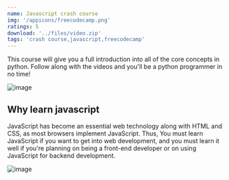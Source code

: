 ```yaml
---
name: Javascript crash course
img: '/appicons/freecodecamp.png'
ratings: 5
download: '../files/video.zip'
tags: 'crash course,javascript,freecodecamp'
---
```


This course will give you a full introduction into all of the core concepts in python. Follow along with the videos and you'll be a python programmer in no time!

<img src="../../screenshots/Jscrashcourse/jscrashcoursess1.png" alt="image" >

## Why learn javascript

JavaScript has become an essential web technology along with HTML and CSS, as most browsers implement JavaScript. Thus, You must learn JavaScript if you want to get into web development, and you must learn it well if you're planning on being a front-end developer or on using JavaScript for backend development.

<img src="../../screenshots/Jscrashcourse/jscrashcoursess2.png" alt="image" >
